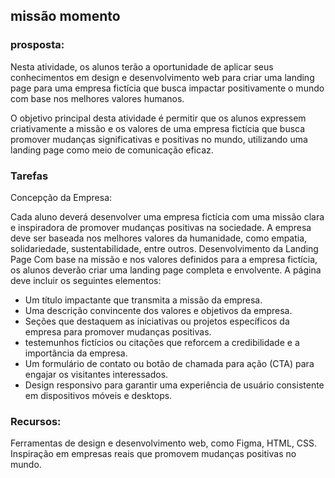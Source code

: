 ## missão momento

### prosposta:

Nesta atividade, os alunos terão a oportunidade de aplicar seus conhecimentos em design e desenvolvimento web para criar uma landing page para uma empresa fictícia que busca impactar positivamente o mundo com base nos melhores valores humanos.

O objetivo principal desta atividade é permitir que os alunos expressem criativamente a missão e os valores de uma empresa fictícia que busca promover mudanças significativas e positivas no mundo, utilizando uma landing page como meio de comunicação eficaz.

### Tarefas

Concepção da Empresa:

Cada aluno  deverá desenvolver uma empresa fictícia com uma missão clara e inspiradora de promover mudanças positivas na sociedade. A empresa deve ser baseada nos melhores valores da humanidade, como empatia, solidariedade, sustentabilidade, entre outros.
Desenvolvimento da Landing Page Com base na missão e nos valores definidos para a empresa fictícia, os alunos deverão criar uma landing page completa e envolvente. A página deve incluir os seguintes elementos:

- Um título impactante que transmita a missão da empresa.
- Uma descrição convincente dos valores e objetivos da empresa.
- Seções que destaquem as iniciativas ou projetos específicos da empresa para promover mudanças positivas.
- testemunhos fictícios ou citações que reforcem a credibilidade e a importância da empresa.
- Um formulário de contato ou botão de chamada para ação (CTA) para engajar os visitantes interessados.
- Design responsivo para garantir uma experiência de usuário consistente em dispositivos móveis e desktops.

### Recursos: 
Ferramentas de design e desenvolvimento web, como Figma, HTML, CSS.
Inspiração em empresas reais que promovem mudanças positivas no mundo.
